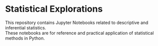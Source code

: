 # Statistical Explorations

This repository contains Jupyter Notebooks related to descriptive and inferential statistics.  
These notebooks are for reference and practical application of statistical methods in Python.
